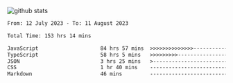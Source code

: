 
![github stats](https://github-readme-stats.vercel.app/api?username=realmahd1&show_icons=true&theme=codeSTACKr&hide_rank=true&count_private=true)

<!--START_SECTION:waka-->

```txt
From: 12 July 2023 - To: 11 August 2023

Total Time: 153 hrs 14 mins

JavaScript                    84 hrs 57 mins  >>>>>>>>>>>>>>-----------   55.45 %
TypeScript                    58 hrs 5 mins   >>>>>>>>>----------------   37.91 %
JSON                          3 hrs 25 mins   >------------------------   02.24 %
CSS                           1 hr 40 mins    -------------------------   01.10 %
Markdown                      46 mins         -------------------------   00.51 %
```

<!--END_SECTION:waka-->
